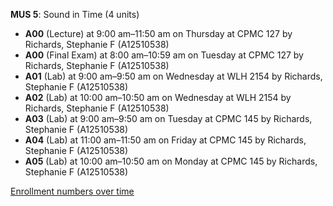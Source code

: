 **MUS 5**: Sound in Time (4 units)

- **A00** (Lecture) at 9:00 am–11:50 am on Thursday at CPMC 127 by Richards, Stephanie F (A12510538)
- **A00** (Final Exam) at 8:00 am–10:59 am on Tuesday at CPMC 127 by Richards, Stephanie F (A12510538)
- **A01** (Lab) at 9:00 am–9:50 am on Wednesday at WLH 2154 by Richards, Stephanie F (A12510538)
- **A02** (Lab) at 10:00 am–10:50 am on Wednesday at WLH 2154 by Richards, Stephanie F (A12510538)
- **A03** (Lab) at 9:00 am–9:50 am on Tuesday at CPMC 145 by Richards, Stephanie F (A12510538)
- **A04** (Lab) at 11:00 am–11:50 am on Friday at CPMC 145 by Richards, Stephanie F (A12510538)
- **A05** (Lab) at 10:00 am–10:50 am on Monday at CPMC 145 by Richards, Stephanie F (A12510538)

[Enrollment numbers over time](./MUS5.tsv)
